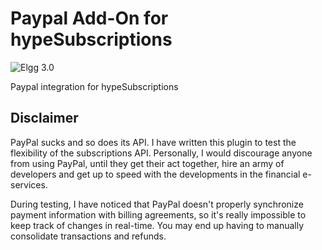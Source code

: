 Paypal Add-On for hypeSubscriptions
===================================
![Elgg 3.0](https://img.shields.io/badge/Elgg-3.0-orange.svg?style=flat-square)

Paypal integration for hypeSubscriptions

## Disclaimer

PayPal sucks and so does its API. I have written this plugin to test the flexibility of the subscriptions API. Personally, I would discourage anyone from using PayPal, until they get their act together, hire an army of developers and get up to speed with the developments in the financial e-services.

During testing, I have noticed that PayPal doesn't properly synchronize payment information with billing agreements, so it's really impossible to keep track of changes in real-time. You may end up having to manually consolidate transactions and refunds.